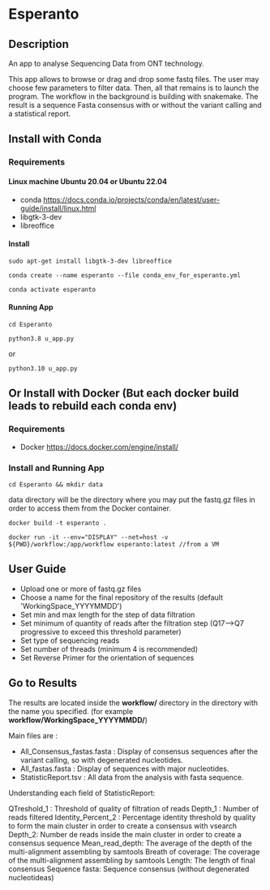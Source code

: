 # Esperanto

## Description 

An app to analyse Sequencing Data from ONT technology.

This app allows to browse or drag and drop some fastq files. The user may choose few parameters to filter data. Then, all that remains is to launch the program. 
The workflow in the background is building with snakemake.
The result is a sequence Fasta consensus with or without the variant calling and a statistical report. 

## Install with Conda

### Requirements

#### Linux machine Ubuntu 20.04 or Ubuntu 22.04
- conda <https://docs.conda.io/projects/conda/en/latest/user-guide/install/linux.html>
- libgtk-3-dev 
- libreoffice

#### Install
`sudo apt-get install libgtk-3-dev libreoffice`
 
`conda create --name esperanto --file conda_env_for_esperanto.yml`

`conda activate esperanto`

#### Running App
`cd Esperanto`

`python3.8 u_app.py` 

or 

`python3.10 u_app.py`


## Or Install with Docker (But each docker build leads to rebuild each conda env)

### Requirements 

- Docker <https://docs.docker.com/engine/install/>

### Install and Running App
`cd Esperanto && mkdir data`

data directory will be the directory where you may put the fastq.gz files in order to access them from the Docker container.

`docker build -t esperanto . `

`docker run -it --env="DISPLAY" --net=host -v ${PWD}/workflow:/app/workflow esperanto:latest //from a VM`


## User Guide

- Upload one or more of fastq.gz files
- Choose a name for the final repository of the results (default 'WorkingSpace_YYYYMMDD')
- Set min and max length for the step of data filtration
- Set minimum of quantity of reads after the filtration step (Q17-->Q7 progressive to exceed this threshold parameter)
- Set type of sequencing reads
- Set number of threads (minimum 4 is recommended)
- Set Reverse Primer for the orientation of sequences 

## Go to Results

The results are located inside the **workflow/** directory in the directory with the name you specified. (for example **workflow/WorkingSpace_YYYYMMDD/**) 

Main files are :

- All_Consensus_fastas.fasta : Display of consensus sequences after the variant calling, so with degenerated nucleotides.
- All_fastas.fasta : Display of sequences with major nucleotides.
- StatisticReport.tsv : All data from the analysis with fasta sequence.

Understanding each field of StatisticReport:

QTreshold_1 : Threshold of quality of filtration of reads
Depth_1 : Number of reads filtered
Identity_Percent_2 : Percentage identity threshold by quality to form the main cluster in order to create a consensus with vsearch
Depth_2: Number de reads inside the main cluster in order to create a consensus sequence
Mean_read_depth: The average of the depth of the multi-alignment assembling by samtools
Breath of coverage: The coverage of the multi-alignment assembling by samtools
Length: The length of final consensus 
Sequence fasta: Sequence consensus (without degenerated nucleotideas)

 


